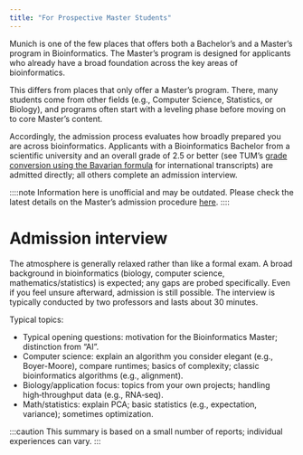 ```yaml
---
title: "For Prospective Master Students"
---
```


Munich is one of the few places that offers both a Bachelor’s and a Master’s program in Bioinformatics. The Master’s program is designed for applicants who already have a broad foundation across the key areas of bioinformatics.

This differs from places that only offer a Master’s program. There, many students come from other fields (e.g., Computer Science, Statistics, or Biology), and programs often start with a leveling phase before moving on to core Master’s content.

Accordingly, the admission process evaluates how broadly prepared you are across bioinformatics. Applicants with a Bioinformatics Bachelor from a scientific university and an overall grade of 2.5 or better (see TUM’s [grade conversion using the Bavarian formula](https://www.tum.de/en/studies/application/application-info-portal/grade-conversion-formula-for-grades-earned-outside-germany) for international transcripts) are admitted directly; all others complete an admission interview.

::::note
Information here is unofficial and may be outdated. Please check the latest details on the Master’s admission procedure [here](https://www.bio.ifi.lmu.de/studium/studiengaenge_bioinformatik/master/index.html).
::::

# Admission interview

The atmosphere is generally relaxed rather than like a formal exam. A broad background in bioinformatics (biology, computer science, mathematics/statistics) is expected; any gaps are probed specifically. Even if you feel unsure afterward, admission is still possible. The interview is typically conducted by two professors and lasts about 30 minutes.

Typical topics:

- Typical opening questions: motivation for the Bioinformatics Master; distinction from “AI”.
- Computer science: explain an algorithm you consider elegant (e.g., Boyer-Moore), compare runtimes; basics of complexity; classic bioinformatics algorithms (e.g., alignment).
- Biology/application focus: topics from your own projects; handling high‑throughput data (e.g., RNA‑seq).
- Math/statistics: explain PCA; basic statistics (e.g., expectation, variance); sometimes optimization.

:::caution
This summary is based on a small number of reports; individual experiences can vary.
::: 